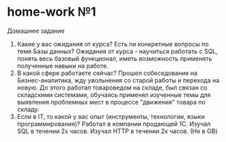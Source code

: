 # home-work №1
Домашнее задание
1) Какие у вас ожидания от курса? Есть ли конкретные вопросы по теме Базы данных?
Ожидания от курса - научиться работать с SQL, понять весь базовый функционал, иметь возможность применять полученные навыки на работе.
2) В какой сфере работаете сейчас?
 Прошел собеседование на Бизнес-аналитика, жду увольнения со старой работы и перехода на новую. До этого работал товароведом на складе, был связан со складскими системами, обучаясь применял изученные темы для выявления проблемных мест в процессе "движения" товара по складу.
3) Если в IT, то какой у вас опыт (инструменты, технологии, языки программирования)?
Работал в компании продающей 1С. Изучал SQL в течении 2х часов. Изучал HTTP в течении 2х часов. (Не в GB)
